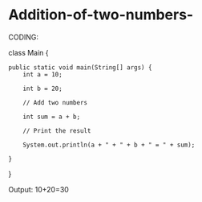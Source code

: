 # Addition-of-two-numbers-

CODING:

class Main {

    public static void main(String[] args) {
        int a = 10;

        int b = 20;

        // Add two numbers

        int sum = a + b;

        // Print the result

        System.out.println(a + " + " + b + " = " + sum);

    }

}

    
Output:
10+20=30

